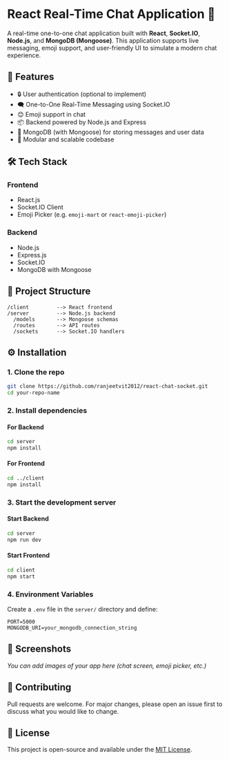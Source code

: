 
# React Real-Time Chat Application 💬

A real-time one-to-one chat application built with **React**, **Socket.IO**, **Node.js**, and **MongoDB (Mongoose)**. This application supports live messaging, emoji support, and user-friendly UI to simulate a modern chat experience.

## 🚀 Features

- 🔒 User authentication (optional to implement)
- 🗨️ One-to-One Real-Time Messaging using Socket.IO
- 😊 Emoji support in chat
- 📦 Backend powered by Node.js and Express
- 🧠 MongoDB (with Mongoose) for storing messages and user data
- 🧰 Modular and scalable codebase

## 🛠️ Tech Stack

### Frontend
- React.js
- Socket.IO Client
- Emoji Picker (e.g. `emoji-mart` or `react-emoji-picker`)

### Backend
- Node.js
- Express.js
- Socket.IO
- MongoDB with Mongoose

## 📁 Project Structure

```
/client         --> React frontend
/server         --> Node.js backend
  /models       --> Mongoose schemas
  /routes       --> API routes
  /sockets      --> Socket.IO handlers
```

## ⚙️ Installation

### 1. Clone the repo

```bash
git clone https://github.com/ranjeetvit2012/react-chat-socket.git
cd your-repo-name
```

### 2. Install dependencies

#### For Backend
```bash
cd server
npm install
```

#### For Frontend
```bash
cd ../client
npm install
```

### 3. Start the development server

#### Start Backend
```bash
cd server
npm run dev
```

#### Start Frontend
```bash
cd client
npm start
```

### 4. Environment Variables

Create a `.env` file in the `server/` directory and define:

```env
PORT=5000
MONGODB_URI=your_mongodb_connection_string
```

## 📸 Screenshots

_You can add images of your app here (chat screen, emoji picker, etc.)_

## 🤝 Contributing

Pull requests are welcome. For major changes, please open an issue first to discuss what you would like to change.

## 📄 License

This project is open-source and available under the [MIT License](LICENSE).

